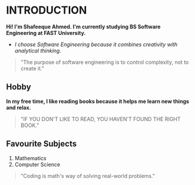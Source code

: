    # INTRODUCTION
**Hi! I'm Shafeeque Ahmed. I'm currently studying BS Software Engineering at FAST University.** 
- *I choose Software Engineering because it combines creativity with analytical thinking.*

>"The purpose of software engineering is to control complexity, not to create it."



## Hobby
**In my free time, I like reading books because it helps me learn new things and relax.**
>"IF YOU DON'T LIKE TO READ, YOU HAVEN'T FOUND THE RIGHT BOOK."



## Favourite Subjects
1. Mathematics
2. Computer Science 

>"Coding is math's way of solving real-world problems."



